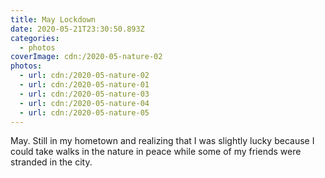 ```yaml
---
title: May Lockdown
date: 2020-05-21T23:30:50.893Z
categories:
  - photos
coverImage: cdn:/2020-05-nature-02
photos:
  - url: cdn:/2020-05-nature-02
  - url: cdn:/2020-05-nature-01
  - url: cdn:/2020-05-nature-03
  - url: cdn:/2020-05-nature-04
  - url: cdn:/2020-05-nature-05
---
```


<style>
.fg-2020-05-21-may-lockdown {
  grid-template-areas:
    "a a"
    "b c"
    "d e";
}

.fg-2020-05-21-may-lockdown > *:nth-child(1) { grid-area: a; }
.fg-2020-05-21-may-lockdown > *:nth-child(2) { grid-area: b; }
.fg-2020-05-21-may-lockdown > *:nth-child(3) { grid-area: c; }
.fg-2020-05-21-may-lockdown > *:nth-child(4) { grid-area: d; }
.fg-2020-05-21-may-lockdown > *:nth-child(5) { grid-area: e; }
</style>

May. Still in my hometown and realizing that I was slightly lucky because I could take walks in the nature in peace while some of my friends were stranded in the city.
